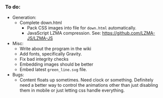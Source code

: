 ### To do:
 - Generation:
   - Complete down.html
     - Pack CSS images into file for `down.html` automatically.
     - JavaScript LZMA compression. See: https://github.com/LZMA-JS/LZMA-JS
 - Misc:
   - Write about the program in the wiki
   - Add fonts, specifically Gravity.
   - Fix bad integrity checks
   - Embedding images should be better
   - Embed latest `green_line.svg` file.
 - Bugs:
   - Content floats up sometimes. Need clock or something. Definitely need a better way to control the animations other than just disabling them in mobile or just letting css handle everything.
